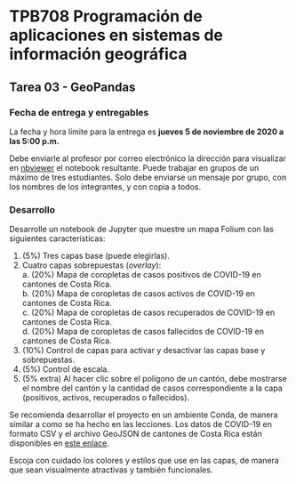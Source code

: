 # TPB708 Programación de aplicaciones en sistemas de información geográfica
## Tarea 03 - GeoPandas

### Fecha de entrega y entregables
La fecha y hora límite para la entrega es **jueves 5 de noviembre de 2020 a las 5:00 p.m.**

Debe enviarle al profesor por correo electrónico la dirección para visualizar en [nbviewer](https://nbviewer.jupyter.org/) el notebook resultante. Puede trabajar en grupos de un máximo de tres estudiantes. Solo debe enviarse un mensaje por grupo, con los nombres de los integrantes, y con copia a todos. 

### Desarrollo
Desarrolle un notebook de Jupyter que muestre un mapa Folium con las siguientes características:

1. (5%) Tres capas base (puede elegirlas).
2. Cuatro capas sobrepuestas (*overlay*):  
    a. (20%) Mapa de coropletas de casos positivos de COVID-19 en cantones de Costa Rica.  
    b. (20%) Mapa de coropletas de casos activos de COVID-19 en cantones de Costa Rica.  
    c. (20%) Mapa de coropletas de casos recuperados de COVID-19 en cantones de Costa Rica.  
    d. (20%) Mapa de coropletas de casos fallecidos de COVID-19 en cantones de Costa Rica.  
3. (10%) Control de capas para activar y desactivar las capas base y sobrepuestas.
4. (5%) Control de escala.
5. (5% extra) Al hacer clic sobre el polígono de un cantón, debe mostrarse el nombre del cantón y la cantidad de casos correspondiente a la capa (positivos, activos, recuperados o fallecidos).

Se recomienda desarrollar el proyecto en un ambiente Conda, de manera similar a como se ha hecho en las lecciones. Los datos de COVID-19 en formato CSV y el archivo GeoJSON de cantones de Costa Rica están disponibles en [este enlace](https://github.com/tpb708-programacionsig-2020/leccion-10-folium/tree/main/datos).

Escoja con cuidado los colores y estilos que use en las capas, de manera que sean visualmente atractivas y también funcionales.
